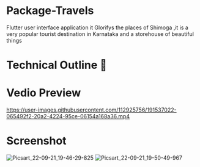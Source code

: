 # Package-Travels
Flutter user interface application it Glorifys the places of Shimoga ,it is a very popular tourist destination in Karnataka and a storehouse of beautiful things 
# Technical Outline 📕
# Vedio Preview
https://user-images.githubusercontent.com/112925756/191537022-065492f2-20a2-4224-95ce-06154a168a36.mp4
# Screenshot
![Picsart_22-09-21_19-46-29-825](https://user-images.githubusercontent.com/112925756/191530346-2d91c74f-5c5c-4e37-be76-61d14b305cb6.jpg)
![Picsart_22-09-21_19-50-49-967](https://user-images.githubusercontent.com/112925756/191530898-ca91b33a-f0a6-40f2-8e9b-87b204c08c4f.jpg)
